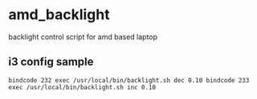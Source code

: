 # amd_backlight
backlight control script for amd based laptop

## i3 config sample
`bindcode 232 exec /usr/local/bin/backlight.sh dec 0.10
bindcode 233 exec /usr/local/bin/backlight.sh inc 0.10`
